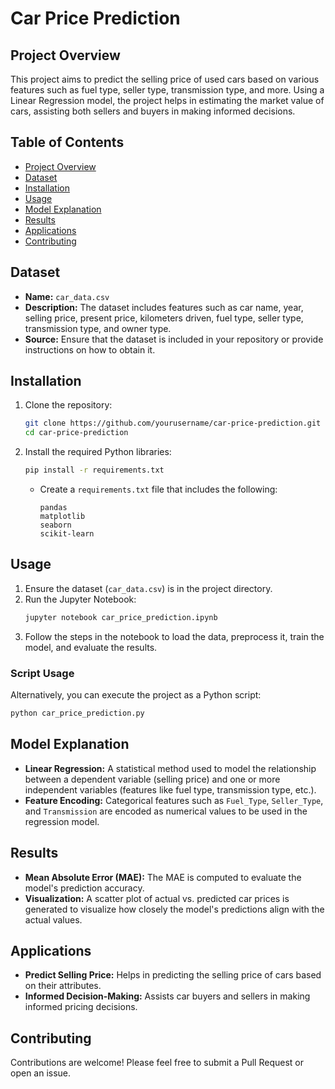 # Car Price Prediction

## Project Overview
This project aims to predict the selling price of used cars based on various features such as fuel type, seller type, transmission type, and more. Using a Linear Regression model, the project helps in estimating the market value of cars, assisting both sellers and buyers in making informed decisions.

## Table of Contents
- [Project Overview](#project-overview)
- [Dataset](#dataset)
- [Installation](#installation)
- [Usage](#usage)
- [Model Explanation](#model-explanation)
- [Results](#results)
- [Applications](#applications)
- [Contributing](#contributing)

## Dataset
- **Name:** `car_data.csv`
- **Description:** The dataset includes features such as car name, year, selling price, present price, kilometers driven, fuel type, seller type, transmission type, and owner type.
- **Source:** Ensure that the dataset is included in your repository or provide instructions on how to obtain it.

## Installation
1. Clone the repository:
   ```bash
   git clone https://github.com/yourusername/car-price-prediction.git
   cd car-price-prediction
   ```
2. Install the required Python libraries:
   ```bash
   pip install -r requirements.txt
   ```
   - Create a `requirements.txt` file that includes the following:
     ```
     pandas
     matplotlib
     seaborn
     scikit-learn
     ```

## Usage
1. Ensure the dataset (`car_data.csv`) is in the project directory.
2. Run the Jupyter Notebook:
   ```bash
   jupyter notebook car_price_prediction.ipynb
   ```
3. Follow the steps in the notebook to load the data, preprocess it, train the model, and evaluate the results.

### Script Usage
Alternatively, you can execute the project as a Python script:
   ```bash
   python car_price_prediction.py
   ```

## Model Explanation
- **Linear Regression:** A statistical method used to model the relationship between a dependent variable (selling price) and one or more independent variables (features like fuel type, transmission type, etc.).
- **Feature Encoding:** Categorical features such as `Fuel_Type`, `Seller_Type`, and `Transmission` are encoded as numerical values to be used in the regression model.

## Results
- **Mean Absolute Error (MAE):** The MAE is computed to evaluate the model's prediction accuracy.
- **Visualization:** A scatter plot of actual vs. predicted car prices is generated to visualize how closely the model's predictions align with the actual values.

## Applications
- **Predict Selling Price:** Helps in predicting the selling price of cars based on their attributes.
- **Informed Decision-Making:** Assists car buyers and sellers in making informed pricing decisions.

## Contributing
Contributions are welcome! Please feel free to submit a Pull Request or open an issue.
